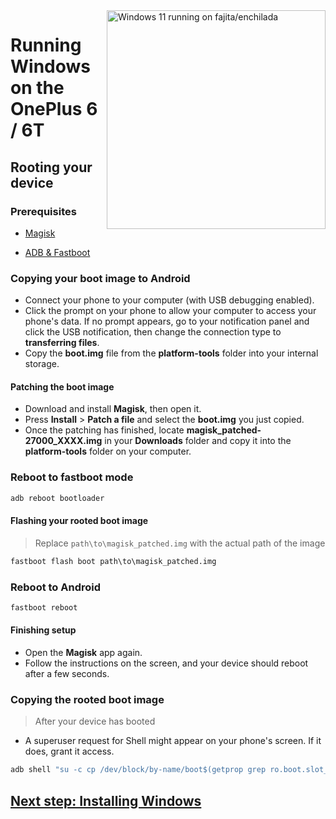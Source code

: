 <img align="right" src="https://github.com/WoA-OnePlus-6-Series/WoA-on-OnePlus6-Series/blob/main/enchilada.png" width="350" alt="Windows 11 running on fajita/enchilada">

# Running Windows on the OnePlus 6 / 6T

## Rooting your device

### Prerequisites
- [Magisk](https://github.com/topjohnwu/Magisk/releases/latest)

- [ADB & Fastboot](https://developer.android.com/studio/releases/platform-tools)

### Copying your boot image to Android
- Connect your phone to your computer (with USB debugging enabled).
- Click the prompt on your phone to allow your computer to access your phone's data. If no prompt appears, go to your notification panel and click the USB notification, then change the connection type to **transferring files**.
- Copy the **boot.img** file from the **platform-tools** folder into your internal storage.

#### Patching the boot image
- Download and install **Magisk**, then open it.
- Press **Install** > **Patch a file** and select the **boot.img** you just copied.
- Once the patching has finished, locate  **magisk_patched-27000_XXXX.img** in your **Downloads** folder and copy it into the **platform-tools** folder on your computer.

### Reboot to fastboot mode
```cmd
adb reboot bootloader
```

#### Flashing your rooted boot image
> Replace `path\to\magisk_patched.img` with the actual path of the image
```cmd
fastboot flash boot path\to\magisk_patched.img
```

### Reboot to Android
```cmd
fastboot reboot
```

#### Finishing setup
- Open the **Magisk** app again.
- Follow the instructions on the screen, and your device should reboot after a few seconds.

### Copying the rooted boot image
> After your device has booted

- A superuser request for Shell might appear on your phone's screen. If it does, grant it access.
```cmd
adb shell "su -c cp /dev/block/by-name/boot$(getprop grep ro.boot.slot_suffix) /sdcard/rooted_boot.img" & adb pull /sdcard/rooted_boot.img
```

## [Next step: Installing Windows](3-install.md)











































